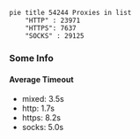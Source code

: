 
```mermaid
pie title 54244 Proxies in list
    "HTTP" : 23971
    "HTTPS": 7637
    "SOCKS" : 29125
```

### Some Info
#### Average Timeout

- mixed: 3.5s
- http: 1.7s
- https: 8.2s
- socks: 5.0s